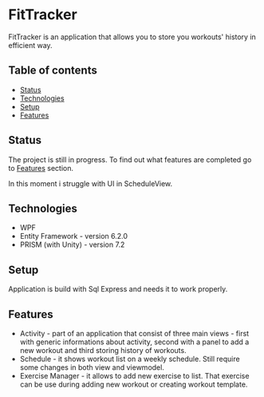 # FitTracker
FitTracker is an application that allows you to store you workouts' history in efficient way. 

## Table of contents
* [Status](#status)
* [Technologies](#technologies)
* [Setup](#setup)
* [Features](#features)

## Status
The project is still in progress. To find out what features are completed go to [Features](#features) section. 

In this moment i struggle with UI in ScheduleView. 


## Technologies
* WPF
* Entity Framework - version 6.2.0
* PRISM (with Unity) - version 7.2


## Setup
Application is build with Sql Express and needs it to work properly. 


## Features
* Activity - part of an application that consist of three main views - first with generic informations about activity, second with a panel to add a new workout and third storing history of workouts.
* Schedule - it shows workout list on a weekly schedule. Still require some changes in both view and viewmodel. 
* Exercise Manager - it allows to add new exercise to list. That exercise can be use during adding new workout or creating workout template.

